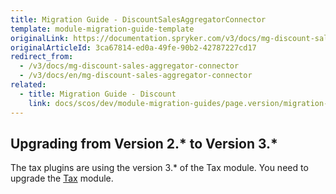 ```yaml
---
title: Migration Guide - DiscountSalesAggregatorConnector
template: module-migration-guide-template
originalLink: https://documentation.spryker.com/v3/docs/mg-discount-sales-aggregator-connector
originalArticleId: 3ca67814-ed0a-49fe-90b2-42787227cd17
redirect_from:
  - /v3/docs/mg-discount-sales-aggregator-connector
  - /v3/docs/en/mg-discount-sales-aggregator-connector
related:
  - title: Migration Guide - Discount
    link: docs/scos/dev/module-migration-guides/page.version/migration-guide-discount.html
---
```


## Upgrading from Version 2.* to Version 3.*
The tax plugins are using the version 3.* of the Tax module. You need to upgrade the [Tax](/docs/scos/dev/module-migration-guides/{{page.version}}/migration-guide-tax.html) module.
